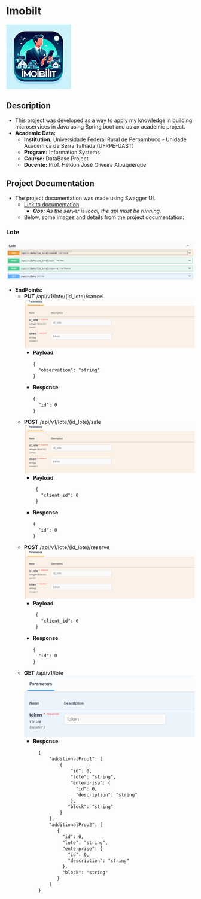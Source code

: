 # Imobilt

![Logo Imobilt](assets/OIG1.jpeg)

## Description

- This project was developed as a way to apply my knowledge in building microservices in Java using Spring boot and as an academic project.
- **Academic Data:**
  - **Institution:** Universidade Federal Rural de Pernambuco - Unidade Academica de Serra Talhada (UFRPE-UAST)
  - **Program:** Information Systems
  - **Course:** DataBase Project
  - **Docente:** Prof. Héldon José Oliveira Albuquerque

## Project Documentation
* The project documentation was made using Swagger UI.
  * [Link to documentation](http://localhost:8081/swagger-ui/index.html)
    * ***Obs:*** *As the server is local, the api must be running.*
  * Below, some images and details from the project documentation:

### Lote
![img lote](assets/img.png)
* **EndPoints:**
  * **PUT** /api/v1/lote/(id_lote)/cancel
  ![Paramenters](assets/img_1.png)
    * **Payload**
      ```shell
      {
        "observation": "string"
      }
      ```
    * **Response**
      ```shell
      {
        "id": 0
      }
      ```
  * **POST** /api/v1/lote/(id_lote)/sale
    ![Paramenters](assets/img_1.png)
    * **Payload**
      ```shell
       {
         "client_id": 0
       }
      ```
    * **Response**
      ```shell
      {
        "id": 0
      }
      ```
   * **POST** /api/v1/lote/(id_lote)/reserve
  ![Paramenters](assets/img_1.png)
      * **Payload**
        ```shell
         {
           "client_id": 0
         }
        ```
      * **Response**
        ```shell
        {
          "id": 0
        }
        ```
  * **GET** /api/v1/lote
    <br>
  ![Paramenters](assets/img_2.png)
    * **Response**
      ```shell
        { 
            "additionalProp1": [
                {
                    "id": 0,
                    "lote": "string",
                    "enterprise": {
                      "id": 0,
                      "description": "string"
                    },
                   "block": "string"
                }
            ],
            "additionalProp2": [
               {
                 "id": 0,
                 "lote": "string",
                 "enterprise": {
                   "id": 0,
                   "description": "string"
                 },
                 "block": "string"
               }
            ]
        }
      ```
